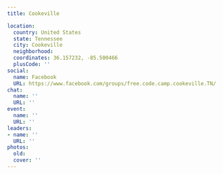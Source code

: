 ```yaml
---
title: Cookeville

location:
  country: United States
  state: Tennessee
  city: Cookeville
  neighborhood: 
  coordinates: 36.157232, -85.500466
  plusCode: ''
social:
  name: Facebook
  URL: https://www.facebook.com/groups/free.code.camp.cookeville.TN/
chat:
  name: ''
  URL: ''
event:
  name: ''
  URL: ''
leaders:
- name: ''
  URL: ''
photos:
  old: 
  cover: ''
---
```

